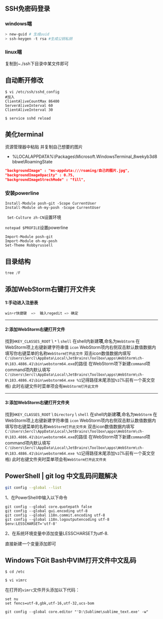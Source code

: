 ## SSH免密码登录

### windows端

```powershell
> new-guid # 生成uuid
> ssh-keygen -t rsa #生成公钥私钥
```

 

### linux端

复制到~./ssh下目录中某文件即可

## 自动断开修改

```shell
$ vi /etc/ssh/sshd_config
#加入
ClientAliveCountMax 86400
ServerAliveInterval 60
ClientAliveInterval 30

$ service sshd reload 
```



## 美化terminal





资源管理器中粘贴 并复制自己想要的图片

- %LOCALAPPDATA%\Packages\Microsoft.WindowsTerminal_8wekyb3d8bbwe\RoamingState

```json
"backgroundImage" : "ms-appdata:///roaming/自己的图片.jpg",
"backgroundImageOpacity" : 0.75,
"backgroundImageStrechMode" : "fill",
```

### 安装powerline

```shell
Install-Module posh-git -Scope CurrentUser
Install-Module oh-my-posh -Scope CurrentUser
```

` Set-Culture zh-CN`设置环境

`notepad $PROFILE`设置powerline

```
Import-Module posh-git
Import-Module oh-my-posh
Set-Theme Robbyrussell
```



## 目录结构

```powershell
tree /F
```

## 添加WebStorm右键打开文件夹

#### 1:手动进入注册表



```dart
win+r快捷键  =>  输入regedit => 确定
```

------

#### 2:添加WebStorm右键打开文件

找到`HKEY_CLASSES_ROOT` \ `*` \ `shell`
 在shell内新建**项**,命名为`WebStorm`
 在WebStorm项上右键新建字符串值 `icon`
 WebStorm项内右侧双击默认数值数据内填写你右键菜单的名称`WebStorm打开此文件`
 双击icon数值数据内填写`C:\Users\Sercl\AppData\Local\JetBrains\Toolbox\apps\WebStorm\ch-0\183.4886.41\bin\webstorm64.exe`的路径
 在WebStorm项下新建`command`项
 command项内默认填写`C:\Users\Sercl\AppData\Local\JetBrains\Toolbox\apps\WebStorm\ch-0\183.4886.41\bin\webstorm64.exe %1`记得路径末尾添加`%1`(%前有一个英文空格)
 此时右键文件时菜单项会有`WebStorm打开此文件`

------

#### 3:添加WebStorm右键打开文件夹

找到`HKEY_CLASSES_ROOT` \ `Directory` \ `shell`
 在shell内新建**项**,命名为`WebStorm`
 在WebStorm项上右键新建字符串值 `icon`
 WebStorm项内右侧双击默认数值数据内填写你右键菜单的名称`WebStorm打开此文件夹`
 双击icon数值数据内填写`C:\Users\Sercl\AppData\Local\JetBrains\Toolbox\apps\WebStorm\ch-0\183.4886.41\bin\webstorm64.exe`的路径
 在WebStorm项下新建`command`项
 command项内默认填写`C:\Users\Sercl\AppData\Local\JetBrains\Toolbox\apps\WebStorm\ch-0\183.4886.41\bin\webstorm64.exe %1`记得路径末尾添加`%1`(%前有一个英文空格)
 此时右键文件夹时菜单项会有`WebStorm打开此文件夹`



## PowerShell | git log 中文乱码问题解决

```bash
git config --global --list
```

1、在PowerShell中输入以下命令

```shell
git config --global core.quotepath false
git config --global gui.encoding utf-8
git config --global i18n.commit.encoding utf-8
git config --global i18n.logoutputencoding utf-8
$env:LESSCHARSET='utf-8'
```

2、在系统环境变量中添加变量LESSCHARSET为utf-8.


直接新建一个变量添加即可

## Windows下Git Bash中VIM打开文件中文乱码

```shell
$ cd /etc

$ vi vimrc
```

在打开的`vimrc`文件开头添加以下代码：

```
set nu
set fencs=utf-8,gbk,utf-16,utf-32,ucs-bom
```

```
git config --global core.editor "'D:\Sublime\sublime_text.exe' -w"
```

